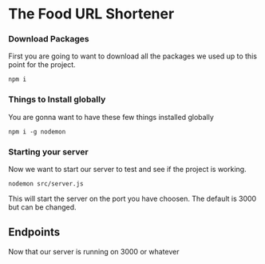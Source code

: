 # The Food URL Shortener
###  Download Packages
First you are going to want to download all the packages we used up to this point for the project.

```
npm i
```

### Things to Install globally

You are gonna want to have these few things installed globally

```
npm i -g nodemon
```
### Starting your server

Now we want to start our server to test and see if the project is working.

```
nodemon src/server.js
```
This will start the server on the port you have choosen. The default is 3000 but can be changed.

## Endpoints
Now that our server is running on 3000 or whatever 
